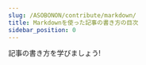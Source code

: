 ```yaml
---
slug: /ASOBONON/contribute/markdown/
title: Markdownを使った記事の書き方の目次
sidebar_position: 0
---
```


記事の書き方を学びましょう!
